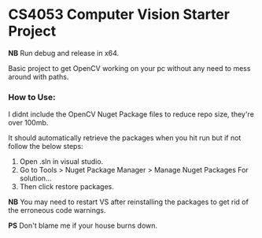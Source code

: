# CS4053 Computer Vision Starter Project

 **NB** Run debug and release in x64.

Basic project to get OpenCV working on your pc without any need to mess around with paths.

### How to Use:
I didnt include the OpenCV Nuget Package files to reduce repo size, they're over 100mb.  

It should automatically retrieve the packages when you hit run but if not follow the below steps:
 1. Open .sln in visual studio.
 2. Go to Tools > Nuget Package Manager > Manage Nuget Packages For solution...  
 3. Then click restore packages.
 
**NB** You may need to restart VS after reinstalling the packages to get rid of the erroneous code warnings.
 
**PS** Don't blame me if your house burns down.
